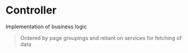 # Controller

Implementation of business logic

> Ordered by page groupings and reliant on services for fetching of data